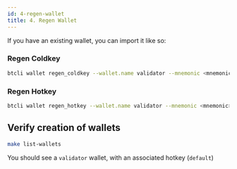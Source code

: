 ```yaml
---
id: 4-regen-wallet
title: 4. Regen Wallet
---
```


If you have an existing wallet, you can import it like so:

### Regen Coldkey

```bash
btcli wallet regen_coldkey --wallet.name validator --mnemonic <mnemonic>
```

### Regen Hotkey

```bash
btcli wallet regen_hotkey --wallet.name validator --mnemonic <mnemonic>
```

## Verify creation of wallets

```bash
make list-wallets
```

You should see a `validator` wallet, with an associated hotkey (`default`)
